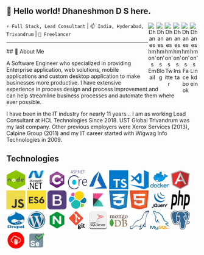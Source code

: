 ## 👋 Hello world! Dhaneshmon D S here.
<div align="center">
 
 
<a href="https://www.linkedin.com/in/dhaneshmon" target="_blank" rel="nofollow"><img align="right" alt="Dhaneshmon's Linkdein" width="22px" src="https://cdn.jsdelivr.net/npm/simple-icons@v3/icons/linkedin.svg" /></a>
<a href="https://www.facebook.com/dhaneshmonds/" target="_blank" rel="nofollow"><img align="right" alt="Dhaneshmon's Facebook" width="22px" src="https://cdn.jsdelivr.net/npm/simple-icons@v3/icons/facebook.svg" /></a>
<a href="https://www.instagram.com/dhaneshmon" target="_blank" rel="nofollow"><img align="right" alt="Dhaneshmon's Insta" width="22px" src="https://cdn.jsdelivr.net/npm/simple-icons@v3/icons/instagram.svg" /></a>
<a href="https://twitter.com/dhaneshmon" target="_blank" rel="nofollow"><img align="right" alt="Dhaneshmon's Twitter" width="22px" src="https://cdn.jsdelivr.net/npm/simple-icons@v3/icons/twitter.svg" /></a>
<a href="https://dhaneshmon.wordpress.com/" target="_blank" rel="nofollow"><img align="right" alt="Dhaneshmon's Blog" width="22px" src="https://cdn.jsdelivr.net/npm/simple-icons@v3/icons/wordpress.svg" /></a>
<a href="mailto:dhaneshmon@gmail.com" target="_blank" rel="nofollow"><img align="right" alt="Dhaneshmon's Email" width="22px" src="https://cdn.jsdelivr.net/npm/simple-icons@v3/icons/gmail.svg" /></a>
</div>
<p><code>⚡ Full Stack, Lead Consultant</code> | <code>📫 India, Hyderabad, Trivandrum</code> | <code>🔭 Freelancer</code> </p>
<hr/>
## 💬 About Me 

A Software Engineer who specialized in providing Enterprise application, web solutions, mobile applications and custom desktop application to make businesses more productive. I have extensive experience in process design and process improvement and can help streamline business processes and automate them where ever possible.

I have been in the IT industry for nearly 11 years… I am as working Lead Consultant at HCL Technologies Since 2018.  UST Global Trivandrum was my last company. Other previous employers were Xerox Services (2013), Calpine Group (2011) and my IT career started with Wigwag Info Technologies in 2009.
## Technologies
<div >
<a rel="noopener noreferrer" href="#"><img alt="Asp.net Core" width="50" height="50" src="https://github.com/Dhaneshmonds/Dhaneshmonds/blob/main/asset/images/node.png" /></a>
<a rel="noopener noreferrer" href="#"><img alt="Asp.net Core" width="50" height="50" src="https://github.com/Dhaneshmonds/Dhaneshmonds/blob/main/asset/images/dotnet.png" /></a>
<a rel="noopener noreferrer" href="#"><img alt="Asp.net Core" width="50" height="50" src="https://github.com/Dhaneshmonds/Dhaneshmonds/blob/main/asset/images/csharp.png" /></a>
<a rel="noopener noreferrer" href="#"><img alt="Asp.net Core" width="50" height="50" src="https://github.com/Dhaneshmonds/Dhaneshmonds/blob/main/asset/images/aspdotnetcore.png" /></a>
<a rel="noopener noreferrer" href="#"><img alt="Asp.net Core" width="50" height="50" src="https://github.com/Dhaneshmonds/Dhaneshmonds/blob/main/asset/images/azure.png" /></a>
<a rel="noopener noreferrer" href="#"><img alt="Asp.net Core" width="50" height="50" src="https://github.com/Dhaneshmonds/Dhaneshmonds/blob/main/asset/images/typescript.png" /></a>
<a rel="noopener noreferrer" href="#"><img alt="Asp.net Core" width="50" height="50" src="https://github.com/Dhaneshmonds/Dhaneshmonds/blob/main/asset/images/visualstudio.png" /></a>
<a rel="noopener noreferrer" href="#"><img alt="Asp.net Core" width="50" height="50" src="https://github.com/Dhaneshmonds/Dhaneshmonds/blob/main/asset/images/docker.png" /></a>
<a rel="noopener noreferrer" href="#"><img alt="Asp.net Core" width="50" height="50" src="https://github.com/Dhaneshmonds/Dhaneshmonds/blob/main/asset/images/angular.png" /></a>
<a rel="noopener noreferrer" href="#"><img alt="Asp.net Core" width="50" height="50" src="https://github.com/Dhaneshmonds/Dhaneshmonds/blob/main/asset/images/javascript.png" /></a>
<a rel="noopener noreferrer" href="#"><img alt="Asp.net Core" width="50" height="50" src="https://github.com/Dhaneshmonds/Dhaneshmonds/blob/main/asset/images/es6.png" /></a>
<a rel="noopener noreferrer" href="#"><img alt="Asp.net Core" width="50" height="50" src="https://github.com/Dhaneshmonds/Dhaneshmonds/blob/main/asset/images/bootstrap.png" /></a>
<a rel="noopener noreferrer" href="#"><img alt="Asp.net Core" width="50" height="50" src="https://github.com/Dhaneshmonds/Dhaneshmonds/blob/main/asset/images/elasticsearch.png" /></a>
<a rel="noopener noreferrer" href="#"><img alt="Asp.net Core" width="50" height="50" src="https://github.com/Dhaneshmonds/Dhaneshmonds/blob/main/asset/images/kibana.png" /></a>
<a rel="noopener noreferrer" href="#"><img alt="Asp.net Core" width="50" height="50" src="https://github.com/Dhaneshmonds/Dhaneshmonds/blob/main/asset/images/css.png" /></a>
<a rel="noopener noreferrer" href="#"><img alt="Asp.net Core" width="50" height="50" src="https://github.com/Dhaneshmonds/Dhaneshmonds/blob/main/asset/images/html.png" /></a>
<a rel="noopener noreferrer" href="#"><img alt="Asp.net Core" width="50" height="50" src="https://github.com/Dhaneshmonds/Dhaneshmonds/blob/main/asset/images/jquery.png" /></a>
<a rel="noopener noreferrer" href="#"><img alt="Asp.net Core" width="50" height="50" src="https://github.com/Dhaneshmonds/Dhaneshmonds/blob/main/asset/images/php.png" /></a>
<a rel="noopener noreferrer" href="#"><img alt="Asp.net Core" width="50" height="50" src="https://github.com/Dhaneshmonds/Dhaneshmonds/blob/main/asset/images/drupal.png" /></a>
<a rel="noopener noreferrer" href="#"><img alt="Asp.net Core" width="50" height="50" src="https://github.com/Dhaneshmonds/Dhaneshmonds/blob/main/asset/images/wordpress.png" /></a>
<a rel="noopener noreferrer" href="#"><img alt="Asp.net Core" width="50" height="50" src="https://github.com/Dhaneshmonds/Dhaneshmonds/blob/main/asset/images/nginx.png" /></a>
<a rel="noopener noreferrer" href="#"><img alt="Asp.net Core" width="50" height="50" src="https://github.com/Dhaneshmonds/Dhaneshmonds/blob/main/asset/images/git.png" /></a>
<a rel="noopener noreferrer" href="#"><img alt="Asp.net Core" width="50" height="50" src="https://github.com/Dhaneshmonds/Dhaneshmonds/blob/main/asset/images/sql.png" /></a>
<a rel="noopener noreferrer" href="#"><img alt="Asp.net Core" width="50" height="50" src="https://github.com/Dhaneshmonds/Dhaneshmonds/blob/main/asset/images/mongodb.png" /></a>
<a rel="noopener noreferrer" href="#"><img alt="Asp.net Core" width="50" height="50" src="https://github.com/Dhaneshmonds/Dhaneshmonds/blob/main/asset/images/mariadb.png" /></a>
<a rel="noopener noreferrer" href="#"><img alt="Asp.net Core" width="50" height="50" src="https://github.com/Dhaneshmonds/Dhaneshmonds/blob/main/asset/images/mysql.png" /></a>
<a rel="noopener noreferrer" href="#"><img alt="Asp.net Core" width="50" height="50" src="https://github.com/Dhaneshmonds/Dhaneshmonds/blob/main/asset/images/postgres.png" /></a>
<a rel="noopener noreferrer" href="#"><img alt="Asp.net Core" width="50" height="50" src="https://github.com/Dhaneshmonds/Dhaneshmonds/blob/main/asset/images/oracledb.png" /></a>
<a rel="noopener noreferrer" href="#"><img alt="Asp.net Core" width="50" height="50" src="https://github.com/Dhaneshmonds/Dhaneshmonds/blob/main/asset/images/selenium.png" /></a>
</div>

 

<!--
**Dhaneshmonds/Dhaneshmonds** is a ✨ _special_ ✨ repository because its `README.md` (this file) appears on your GitHub profile.

Here are some ideas to get you started:

- 🔭 I’m currently working on ...
- 🌱 I’m currently learning ...
- 👯 I’m looking to collaborate on ...
- 🤔 I’m looking for help with ...
- 💬 Ask me about ...
- 📫 How to reach me: ...
- 😄 Pronouns: ...
- ⚡ Fun fact: ...
-->
 
